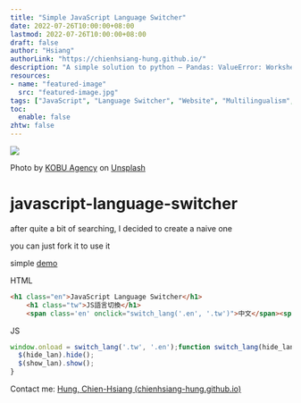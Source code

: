 ```yaml
---
title: "Simple JavaScript Language Switcher"
date: 2022-07-26T10:00:00+08:00
lastmod: 2022-07-26T10:00:00+08:00
draft: false
author: "Hsiang"
authorLink: "https://chienhsiang-hung.github.io/"
description: "A simple solution to python — Pandas: ValueError: Worksheet index 0 is invalid, 0 worksheets found — Stack Overflow"
resources:
- name: "featured-image"
  src: "featured-image.jpg"
tags: ["JavaScript", "Language Switcher", "Website", "Multilingualism", "Jquery"]
toc:
  enable: false
zhtw: false
---
```

![](https://miro.medium.com/max/1400/0*GH3zuK_2sRtvh66b)

Photo by  [KOBU Agency](https://unsplash.com/@kobuagency?utm_source=medium&utm_medium=referral)  on  [Unsplash](https://unsplash.com/?utm_source=medium&utm_medium=referral)

# javascript-language-switcher

after quite a bit of searching, I decided to create a naive one

you can just fork it to use it

simple  [demo](https://chienhsiang-hung.github.io/javascript-language-switcher/)

HTML
```html
<h1 class="en">JavaScript Language Switcher</h1>  
    <h1 class="tw">JS語言切換</h1>  
    <span class='en' onclick="switch_lang('.en', '.tw')">中文</span><span class='tw' onclick="switch_lang('.tw', '.en')">EN</span>
```
JS
```javascript
window.onload = switch_lang('.tw', '.en');function switch_lang(hide_lan, show_lan){  
  $(hide_lan).hide();  
  $(show_lan).show();  
}
```
Contact me:  [Hung, Chien-Hsiang (chienhsiang-hung.github.io)](https://chienhsiang-hung.github.io/)